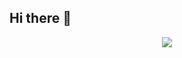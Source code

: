 ## Hi there 👋
<div align="center"><img src="https://github.com/user-attachments/assets/8f825588-f719-4b29-a5e5-713f4c5df543" /></div>  
<!--
**KiLeeHyunJin/KiLeeHyunJin** is a ✨ _special_ ✨ repository because its `README.md` (this file) appears on your GitHub profile.

Here are some ideas to get you started:

- 🔭 I’m currently working on ...
- 🌱 I’m currently learning ...
- 👯 I’m looking to collaborate on ...
- 🤔 I’m looking for help with ...
- 💬 Ask me about ...
- 📫 How to reach me: ...
- 😄 Pronouns: ...
- ⚡ Fun fact: ...
-->
